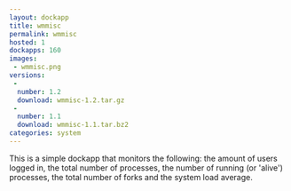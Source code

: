 ```yaml
---
layout: dockapp
title: wmmisc
permalink: wmmisc
hosted: 1
dockapps: 160
images:
 - wmmisc.png
versions:
 -
  number: 1.2
  download: wmmisc-1.2.tar.gz
 -
  number: 1.1
  download: wmmisc-1.1.tar.bz2
categories: system
---
```

This is a simple dockapp that monitors the following: the amount of users logged
in, the total number of processes, the number of running (or 'alive') processes,
the total number of forks and the system load average.
